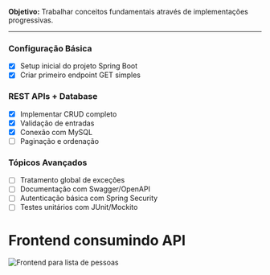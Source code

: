 
**Objetivo:** Trabalhar conceitos fundamentais através de implementações progressivas.

---

###  Configuração Básica
- [x] Setup inicial do projeto Spring Boot
- [x] Criar primeiro endpoint GET simples

###  REST APIs + Database
- [x] Implementar CRUD completo
- [x] Validação de entradas
- [x] Conexão com MySQL
- [ ] Paginação e ordenação

###  Tópicos Avançados
- [ ] Tratamento global de exceções
- [ ] Documentação com Swagger/OpenAPI
- [ ] Autenticação básica com Spring Security
- [ ] Testes unitários com JUnit/Mockito

# Frontend consumindo API
![Frontend para lista de pessoas](https://imgur.com/N2j4izA.png)
